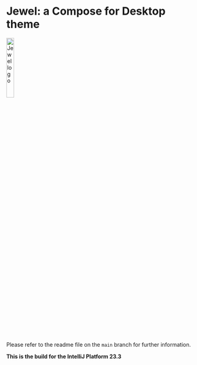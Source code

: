 # Jewel: a Compose for Desktop theme

<img alt="Jewel logo" src="art/jewel-logo.svg"  width="20%"/>

Please refer to the readme file on the `main` branch for further information.

**This is the build for the IntelliJ Platform 23.3**
